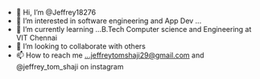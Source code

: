 - 👋 Hi, I’m @Jeffrey18276
- 👀 I’m interested in software engineering and App Dev  ...
- 🌱 I’m currently learning ...B.Tech Computer science and Engineering at VIT Chennai
- 💞️ I’m looking to collaborate with others 
- 📫 How to reach me ...jeffreytomshaji29@gmail.com and 
@jeffrey_tom_shaji on instagram

<!---
Jeffrey18276/Jeffrey18276 is a ✨ special ✨ repository because its `README.md` (this file) appears on your GitHub profile.
You can click the Preview link to take a look at your changes.
--->
